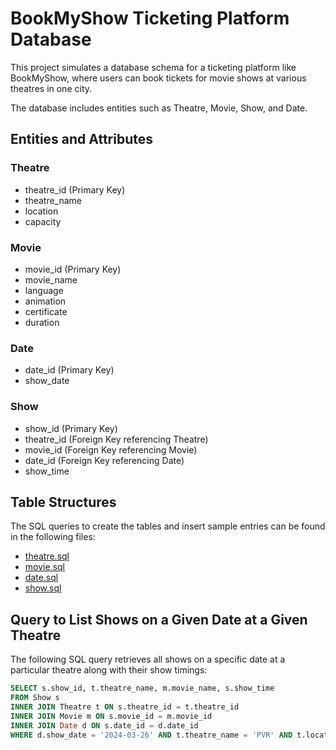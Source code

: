 # BookMyShow Ticketing Platform Database

This project simulates a database schema for a ticketing platform like BookMyShow, where users can book tickets for movie shows at various theatres in one city.


The database includes entities such as Theatre, Movie, Show, and Date.

## Entities and Attributes

### Theatre
- theatre_id (Primary Key)
- theatre_name
- location
- capacity

### Movie
- movie_id (Primary Key)
- movie_name
- language
- animation
- certificate
- duration

### Date
- date_id (Primary Key)
- show_date

### Show
- show_id (Primary Key)
- theatre_id (Foreign Key referencing Theatre)
- movie_id (Foreign Key referencing Movie)
- date_id (Foreign Key referencing Date)
- show_time

## Table Structures

The SQL queries to create the tables and insert sample entries can be found in the following files:

- [theatre.sql](theatre.sql)
- [movie.sql](movie.sql)
- [date.sql](date.sql)
- [show.sql](show.sql)

## Query to List Shows on a Given Date at a Given Theatre

The following SQL query retrieves all shows on a specific date at a particular theatre along with their show timings:

```sql
SELECT s.show_id, t.theatre_name, m.movie_name, s.show_time
FROM Show s
INNER JOIN Theatre t ON s.theatre_id = t.theatre_id
INNER JOIN Movie m ON s.movie_id = m.movie_id
INNER JOIN Date d ON s.date_id = d.date_id
WHERE d.show_date = '2024-03-26' AND t.theatre_name = 'PVR' AND t.location = 'Colaba';
